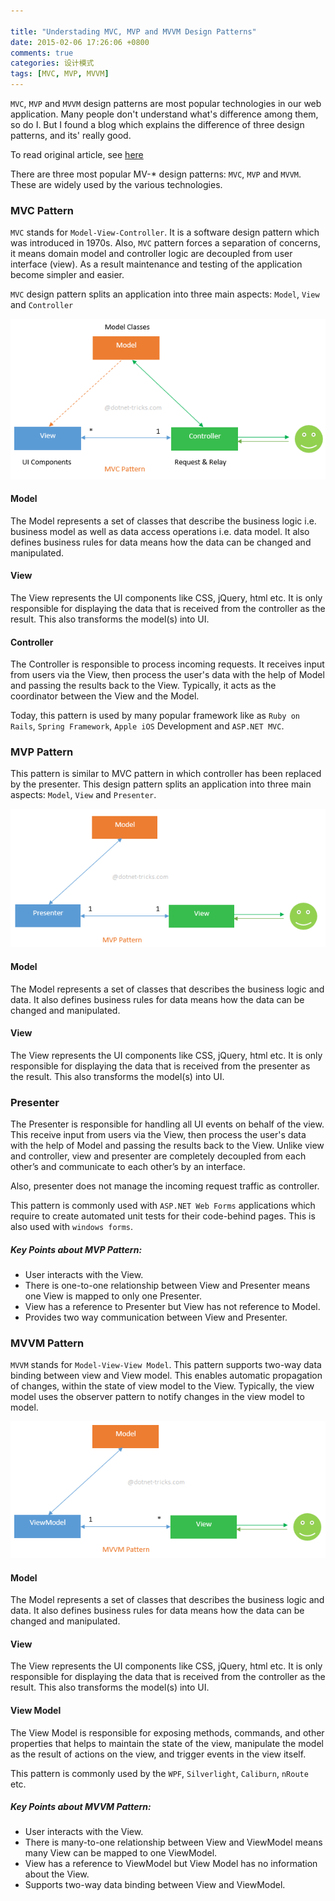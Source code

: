 ```yaml
---

title: "Understading MVC, MVP and MVVM Design Patterns"
date: 2015-02-06 17:26:06 +0800
comments: true
categories: 设计模式
tags: [MVC, MVP, MVVM]
---
```


`MVC`, `MVP` and `MVVM` design patterns are most popular technologies in our web application. Many people don't understand what's difference among them, so do I. But I found a blog which explains the difference of three design patterns, and its' really good.    

To read original article, see [here](http://www.dotnet-tricks.com/Tutorial/designpatterns/2FMM060314-Understanding-MVC,-MVP-and-MVVM-Design-Patterns.html)    

There are three most popular MV-* design patterns: `MVC`, `MVP` and `MVVM`. These are widely used by the various technologies.   

<!-- more -->
### MVC Pattern

`MVC` stands for `Model-View-Controller`. It is a software design pattern which was introduced in 1970s. Also, `MVC` pattern forces a separation of concerns, it means domain model and controller logic are decoupled from user interface (view). As a result maintenance and testing of the application become simpler and easier.   

`MVC` design pattern splits an application into three main aspects: `Model`, `View` and `Controller`

![mvc-pattern](/assets/images/legacy/mvc-pattern.png)

#### Model
The Model represents a set of classes that describe the business logic i.e. business model as well as data access operations i.e. data model. It also defines business rules for data means how the data can be changed and manipulated.

#### View
The View represents the UI components like CSS, jQuery, html etc. It is only responsible for displaying the data that is received from the controller as the result. This also transforms the model(s) into UI.

#### Controller
The Controller is responsible to process incoming requests. It receives input from users via the View, then process the user's data with the help of Model and passing the results back to the View. Typically, it acts as the coordinator between the View and the Model.    

Today, this pattern is used by many popular framework like as `Ruby on Rails`, `Spring Framework`, `Apple iOS` Development and `ASP.NET MVC`.

### MVP Pattern
This pattern is similar to MVC pattern in which controller has been replaced by the presenter. This design pattern splits an application into three main aspects: `Model`, `View` and `Presenter`.   

![mvp-pattern](/assets/images/legacy/mvp-pattern.png)

#### Model
The Model represents a set of classes that describes the business logic and data. It also defines business rules for data means how the data can be changed and manipulated.

#### View
The View represents the UI components like CSS, jQuery, html etc. It is only responsible for displaying the data that is received from the presenter as the result. This also transforms the model(s) into UI.

### Presenter
The Presenter is responsible for handling all UI events on behalf of the view. This receive input from users via the View, then process the user's data with the help of Model and passing the results back to the View. Unlike view and controller, view and presenter are completely decoupled from each other’s and communicate to each other’s by an interface.   

Also, presenter does not manage the incoming request traffic as controller.   

This pattern is commonly used with `ASP.NET Web Forms` applications which require to create automated unit tests for their code-behind pages. This is also used with `windows forms`.   

##### Key Points about MVP Pattern:
- User interacts with the View.
- There is one-to-one relationship between View and Presenter means one View is mapped to only one Presenter.
- View has a reference to Presenter but View has not reference to Model.
- Provides two way communication between View and Presenter.

### MVVM Pattern
`MVVM` stands for `Model-View-View Model`. This pattern supports two-way data binding between view and View model. This enables automatic propagation of changes, within the state of view model to the View. Typically, the view model uses the observer pattern to notify changes in the view model to model.

![mvvm-pattern](/assets/images/legacy/mvvm-pattern.png)

#### Model
The Model represents a set of classes that describes the business logic and data. It also defines business rules for data means how the data can be changed and manipulated.

#### View
The View represents the UI components like CSS, jQuery, html etc. It is only responsible for displaying the data that is received from the controller as the result. This also transforms the model(s) into UI.

#### View Model
The View Model is responsible for exposing methods, commands, and other properties that helps to maintain the state of the view, manipulate the model as the result of actions on the view, and trigger events in the view itself.    

This pattern is commonly used by the `WPF`, `Silverlight`, `Caliburn`, `nRoute` etc.

##### Key Points about MVVM Pattern:
- User interacts with the View.
- There is many-to-one relationship between View and ViewModel means many View can be mapped to one ViewModel.
- View has a reference to ViewModel but View Model has no information about the View.
- Supports two-way data binding between View and ViewModel.




